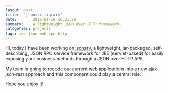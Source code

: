 ```yaml
---
layout: post
title:  "jsonsrv library"
date:       2015-01-16 16:21:29
summary:    A lightweight JSON over HTTP framework.
categories: projects
tags: jee json web rpc http
---
```


Hi, today I have been working on [jsonsrv](https://github.com/brutusin/repository/blob/master/jsonsrv/README.md), a lightweight, jar-packaged, self-describing, JSON RPC service framework for JEE (servlet-based) for easily exposing your business methods through a JSON over HTTP API..

My team is going to recode our current web applications into a new ajax-json-rest approach and this component could play a central role.

Hope you enjoy it!
